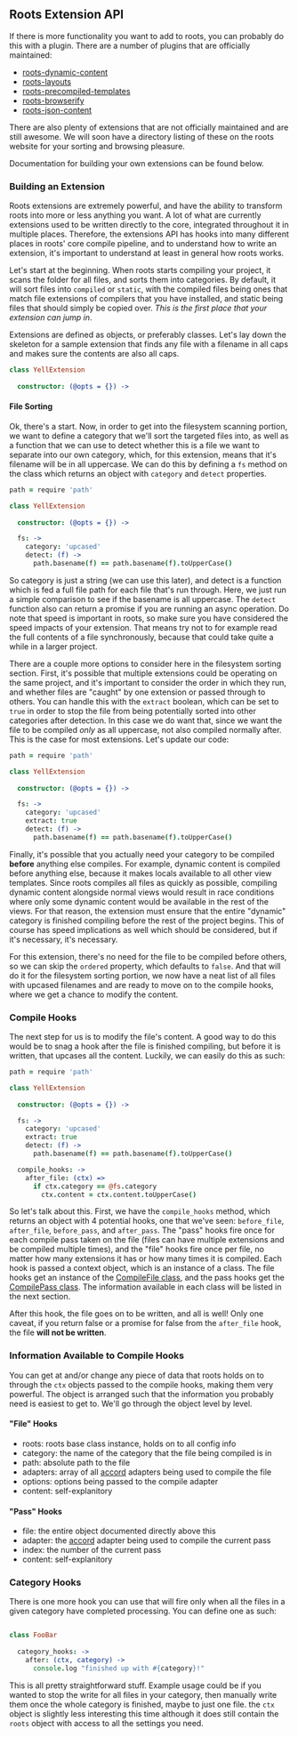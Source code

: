 Roots Extension API
-------------------

If there is more functionality you want to add to roots, you can probably do this with a plugin. There are a number of plugins that are officially maintained:

- [roots-dynamic-content](#)
- [roots-layouts](#)
- [roots-precompiled-templates](#)
- [roots-browserify](#)
- [roots-json-content](#)

There are also plenty of extensions that are not officially maintained and are still awesome. We will soon have a directory listing of these on the roots website for your sorting and browsing pleasure.

Documentation for building your own extensions can be found below.

### Building an Extension

Roots extensions are extremely powerful, and have the ability to transform roots into more or less anything you want. A lot of what are currently extensions used to be written directly to the core, integrated throughout it in multiple places. Therefore, the extensions API has hooks into many different places in roots' core compile pipeline, and to understand how to write an extension, it's important to understand at least in general how roots works.

Let's start at the beginning. When roots starts compiling your project, it scans the folder for all files, and sorts them into categories. By default, it will sort files into `compiled` or `static`, with the compiled files being ones that match file extensions of compilers that you have installed, and static being files that should simply be copied over. _This is the first place that your extension can jump in_.

Extensions are defined as objects, or preferably classes. Let's lay down the skeleton for a sample extension that finds any file with a filename in all caps and makes sure the contents are also all caps.

```coffee
class YellExtension
  
  constructor: (@opts = {}) ->
```

#### File Sorting

Ok, there's a start. Now, in order to get into the filesystem scanning portion, we want to define a category that we'll sort the targeted files into, as well as a function that we can use to detect whether this is a file we want to separate into our own category, which, for this extension, means that it's filename will be in all uppercase. We can do this by defining a `fs` method on the class which returns an object with `category` and `detect` properties.

```coffee
path = require 'path'

class YellExtension
  
  constructor: (@opts = {}) ->

  fs: ->
    category: 'upcased'
    detect: (f) ->
      path.basename(f) == path.basename(f).toUpperCase()
```

So category is just a string (we can use this later), and detect is a function which is fed a full file path for each file that's run through. Here, we just run a simple comparison to see if the basename is all uppercase. The `detect` function also can return a promise if you are running an async operation. Do note that speed is important in roots, so make sure you have considered the speed impacts of your extension. That means try not to for example read the full contents of a file synchronously, because that could take quite a while in a larger project.

There are a couple more options to consider here in the filesystem sorting section. First, it's possible that multiple extensions could be operating on the same project, and it's important to consider the order in which they run, and whether files are "caught" by one extension or passed through to others. You can handle this with the `extract` boolean, which can be set to `true` in order to stop the file from being potentially sorted into other categories after detection. In this case we do want that, since we want the file to be compiled _only_ as all uppercase, not also compiled normally after. This is the case for most extensions. Let's update our code:

```coffee
path = require 'path'

class YellExtension
  
  constructor: (@opts = {}) ->

  fs: ->
    category: 'upcased'
    extract: true
    detect: (f) ->
      path.basename(f) == path.basename(f).toUpperCase()
```

Finally, it's possible that you actually need your category to be compiled **before** anything else compiles. For example, dynamic content is compiled before anything else, because it makes locals available to all other view templates. Since roots compiles all files as quickly as possible, compiling dynamic content alongside normal views would result in race conditions where only some dynamic content would be available in the rest of the views. For that reason, the extension must ensure that the entire "dynamic" category is finished compiling before the rest of the project begins. This of course has speed implications as well which should be considered, but if it's necessary, it's necessary.

For this extension, there's no need for the file to be compiled before others, so we can skip the `ordered` property, which defaults to `false`. And that will do it for the filesystem sorting portion, we now have a neat list of all files with upcased filenames and are ready to move on to the compile hooks, where we get a chance to modify the content.

### Compile Hooks

The next step for us is to modify the file's content. A good way to do this would be to snag a hook after the file is finished compiling, but before it is written, that upcases all the content. Luckily, we can easily do this as such:

```coffee
path = require 'path'

class YellExtension
  
  constructor: (@opts = {}) ->

  fs: ->
    category: 'upcased'
    extract: true
    detect: (f) ->
      path.basename(f) == path.basename(f).toUpperCase()

  compile_hooks: ->
    after_file: (ctx) =>
      if ctx.category == @fs.category
        ctx.content = ctx.content.toUpperCase()
```

So let's talk about this. First, we have the `compile_hooks` method, which returns an object with 4 potential hooks, one that we've seen: `before_file`, `after_file`, `before_pass`, and `after_pass`. The "pass" hooks fire once for each compile pass taken on the file (files can have multiple extensions and be compiled multiple times), and the "file" hooks fire once per file, no matter how many extensions it has or how many times it is compiled. Each hook is passed a context object, which is an instance of a class. The file hooks get an instance of the [CompileFile class](https://github.com/jenius/roots/blob/v3%23extension-api/lib/compiler.coffee#L20), and the pass hooks get the [CompilePass class](https://github.com/jenius/roots/blob/v3%23extension-api/lib/compiler.coffee#L59). The information available in each class will be listed in the next section.

After this hook, the file goes on to be written, and all is well! Only one caveat, if you return false or a promise for false from the `after_file` hook, the file **will not be written**.

### Information Available to Compile Hooks

You can get at and/or change any piece of data that roots holds on to through the `ctx` objects passed to the compile hooks, making them very powerful. The object is arranged such that the information you probably need is easiest to get to. We'll go through the object level by level.

#### "File" Hooks

- roots: roots base class instance, holds on to all config info
- category: the name of the category that the file being compiled is in
- path: absolute path to the file
- adapters: array of all [accord](https://github.com/jenius/accord) adapters being used to compile the file
- options: options being passed to the compile adapter
- content: self-explanitory

#### "Pass" Hooks

- file: the entire object documented directly above this
- adapter: the [accord](https://github.com/jenius/accord) adapter being used to compile the current pass
- index: the number of the current pass
- content: self-explanitory

### Category Hooks

There is one more hook you can use that will fire only when all the files in a given category have completed processing. You can define one as such:

```coffee

class FooBar
  
  category_hooks: ->
    after: (ctx, category) ->
      console.log "finished up with #{category}!"

```

This is all pretty straightforward stuff. Example usage could be if you wanted to stop the write for all files in your category, then manually write them once the whole category is finished, maybe to just one file. the `ctx` object is slightly less interesting this time although it does still contain the `roots` object with access to all the settings you need.
